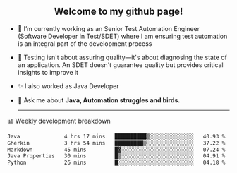 <h2 align="center">Welcome to my github page!</h2>

- 🔭 I’m currently working as an Senior Test Automation Engineer (Software Developer in Test/SDET) where I am ensuring test automation is an integral part of the development process
- 🎩 Testing isn't about assuring quality—it's about diagnosing the state of an application. An SDET doesn't guarantee quality but provides critical insights to improve it
- ✨ I also worked as Java Developer
- 💬 Ask me about **Java, Automation struggles and birds.**
  
  -------
  
📊 Weekly development breakdown

<!--START_SECTION:waka-->

```txt
Java              4 hrs 17 mins   ██████████▒░░░░░░░░░░░░░░   40.93 %
Gherkin           3 hrs 54 mins   █████████▒░░░░░░░░░░░░░░░   37.22 %
Markdown          45 mins         █▓░░░░░░░░░░░░░░░░░░░░░░░   07.24 %
Java Properties   30 mins         █▒░░░░░░░░░░░░░░░░░░░░░░░   04.91 %
Python            26 mins         █░░░░░░░░░░░░░░░░░░░░░░░░   04.18 %
```

<!--END_SECTION:waka-->
